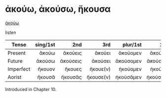 # ἀκούω, ἀκούσω, ἤκουσα

[ἀκούω](https://en.wiktionary.org/wiki/ἀκούω)

listen

| Tense     | sing/1st |      2nd |       3rd |  plur/1st |      2nd |          3rd | Infinitive |
|-----------|---------:|---------:|----------:|----------:|---------:|-------------:|:----------:|
| Present   |    ᾰ̓κούω |  ᾰ̓κούεις |    ᾰ̓κούει |  ᾰ̓κούομεν |  ᾰ̓κούετε |  ᾰ̓κούουσῐ(ν) |  ᾰ̓κούειν   |
| Future    |   ᾰ̓κούσω | ᾰ̓κούσεις |   ᾰ̓κούσει | ᾰ̓κούσομεν | ᾰ̓κούσετε | ᾰ̓κούσουσῐ(ν) |  ᾰ̓κούσειν  |
| Imperfect |   ἤκουον |   ἤκουες |  ἤκουε(ν) |  ἠκούομεν |  ἠκούετε |       ἤκουον |     -      |
| Aorist    |   ἤκουσᾰ |  ἤκουσᾰς | ἤκουσε(ν) | ἠκούσᾰμεν | ἠκούσᾰτε |      ἤκουσᾰν |  ἤκουσαἰ   |


Introduced in Chapter 10.
